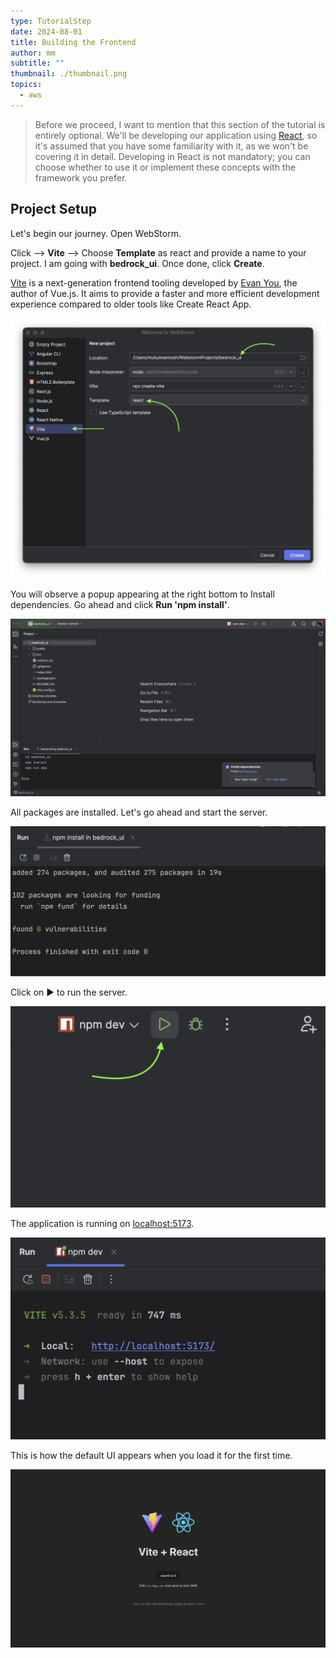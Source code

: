 ```yaml
---
type: TutorialStep
date: 2024-08-01
title: Building the Frontend
author: mm
subtitle: ""
thumbnail: ./thumbnail.png
topics:
  - aws
---
```


> Before we proceed, I want to mention that this section of the tutorial is entirely optional. We'll be developing our application using [React](https://react.dev/), so it's assumed that you have some familiarity with it, as we won't be covering it in detail. Developing in React is not mandatory; you can choose whether to use it or implement these concepts with the framework you prefer.

## Project Setup

Let's begin our journey. Open WebStorm.

Click —> **Vite** —> Choose **Template** as react and provide a name to your project. I am going with **bedrock_ui**. Once done, click **Create**.

[Vite](https://vitejs.dev/) is a next-generation frontend tooling developed by [Evan You](https://evanyou.me/), the author of Vue.js. It aims to provide a faster and more efficient development experience compared to older tools like Create React App.

![step1](./images/step1.png)

You will observe a popup appearing at the right bottom to Install dependencies. Go ahead and click **Run 'npm install'**.

![step2](./images/step2.png)

All packages are installed. Let's go ahead and start the server.

![step3](./images/step3.png)

Click on ▶️ to run the server.

![step4](./images/step4.png)

The application is running on [localhost:5173](http://localhost:5173/).

![step5](./images/step5.png)

This is how the default UI appears when you load it for the first time.

![step6](./images/step6.png)
